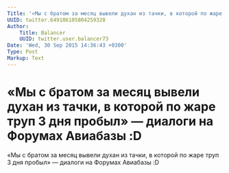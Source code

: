```yaml
---
Title: '«Мы с братом за месяц вывели духан из тачки, в которой по жаре труп 3 дня пробыл» — диалоги на Форумах Авиабазы :D'
UUID: twitter.649186105804259328
Author:
    Title: Balancer
    UUID: twitter.user.balancer73
Date: 'Wed, 30 Sep 2015 14:36:43 +0300'
Type: Post
Markup: Text
---
```


# «Мы с братом за месяц вывели духан из тачки, в которой по жаре труп 3 дня пробыл» — диалоги на Форумах Авиабазы :D

«Мы с братом за месяц вывели духан из тачки, в которой по
жаре труп 3 дня пробыл» — диалоги на Форумах Авиабазы :D